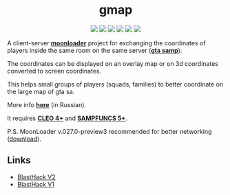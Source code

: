 <h1 align="center">gmap</h1>

<p align="center">

<img src="https://img.shields.io/badge/made%20for-GTA%20SA--MP-blue" >

<img src="https://img.shields.io/badge/Server-Any-red">

<img src="https://img.shields.io/github/languages/top/qrlk/gmap">

<img src="https://img.shields.io/badge/dynamic/json?color=blueviolet&label=users%20%28active%29&query=result&url=http%3A%2F%2Fqrlk.me%2Fdev%2Fmoonloader%2Fusers_active.php%3Fscript%3Dgmap">

<img src="https://img.shields.io/badge/dynamic/json?color=blueviolet&label=users%20%28all%20time%29&query=result&url=http%3A%2F%2Fqrlk.me%2Fdev%2Fmoonloader%2Fusers_all.php%3Fscript%3Dgmap">

<img src="https://img.shields.io/date/1614596538?label=released" >

</p>

A client-server **[moonloader](https://gtaforums.com/topic/890987-moonloader/)** project for exchanging the coordinates of players inside the same room on the same server (**[gta samp](https://sa-mp.com/)**).

The coordinates can be displayed on an overlay map or on 3d coordinates converted to screen coordinates.

This helps small groups of players (squads, families) to better coordinate on the large map of gta sa. 

More info **[here](https://www.blast.hk/threads/-/)** (in Russian).

It requires **[CLEO 4+](http://cleo.li/?lang=ru)** and **[SAMPFUNCS 5+](https://blast.hk/threads/17/)**.

P.S. MoonLoader v.027.0-preview3 recommended for better networking ([download](https://www.blast.hk/threads/13305/post-386466)).

## Links
* [BlastHack V2](https://www.blast.hk/threads/80532/)
* [BlastHack V1](https://www.blast.hk/threads/42106/)
